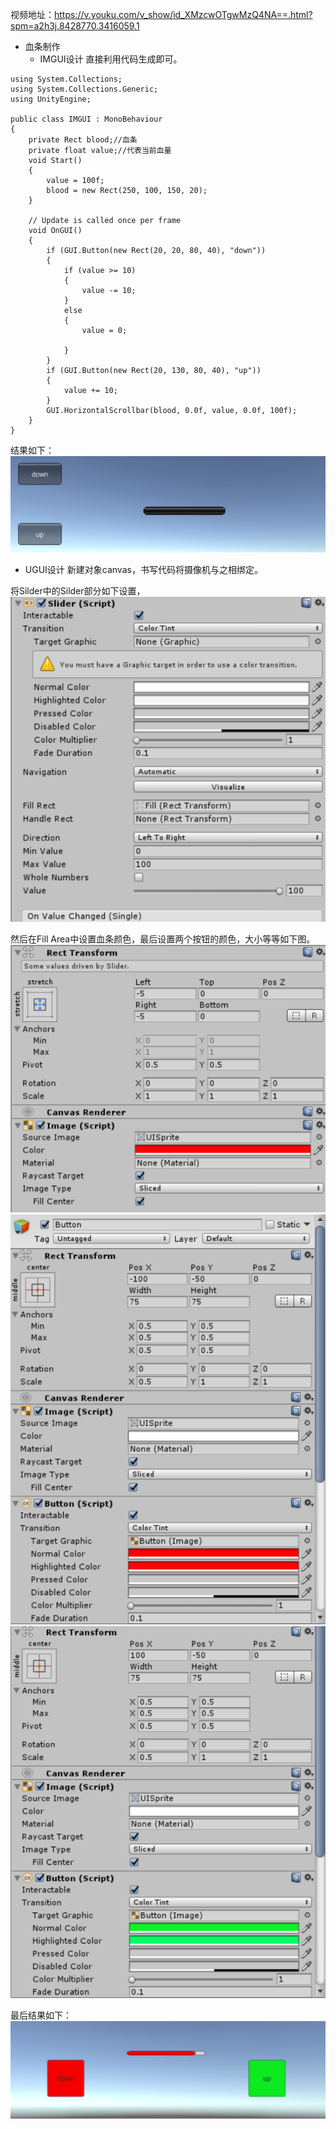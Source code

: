 视频地址：https://v.youku.com/v_show/id_XMzcwOTgwMzQ4NA==.html?spm=a2h3j.8428770.3416059.1

- 血条制作
  - IMGUI设计
    直接利用代码生成即可。
```
using System.Collections;
using System.Collections.Generic;
using UnityEngine;

public class IMGUI : MonoBehaviour
{
    private Rect blood;//血条
    private float value;//代表当前血量
    void Start()
    {
        value = 100f;
        blood = new Rect(250, 100, 150, 20);
    }

    // Update is called once per frame
    void OnGUI()
    {
        if (GUI.Button(new Rect(20, 20, 80, 40), "down"))
        {
            if (value >= 10)
            {
                value -= 10;
            }
            else
            {
                value = 0;

            }
        }
        if (GUI.Button(new Rect(20, 130, 80, 40), "up"))
        {
            value += 10;
        }
        GUI.HorizontalScrollbar(blood, 0.0f, value, 0.0f, 100f);
    }
}
```
结果如下：
![](https://github.com/qw1998/3D/blob/master/hw8/PNG/6.png)


  - UGUI设计
   新建对象canvas，书写代码将摄像机与之相绑定。
   
   将Silder中的Silder部分如下设置，
   ![](https://github.com/qw1998/3D/blob/master/hw8/PNG/1.png)
   
   然后在Fill Area中设置血条颜色，最后设置两个按钮的颜色，大小等等如下图。
   ![](https://github.com/qw1998/3D/blob/master/hw8/PNG/2.png)
   ![](https://github.com/qw1998/3D/blob/master/hw8/PNG/3.png)
   ![](https://github.com/qw1998/3D/blob/master/hw8/PNG/4.png)
   
   最后结果如下：
   ![](https://github.com/qw1998/3D/blob/master/hw8/PNG/7.png)
   
   

